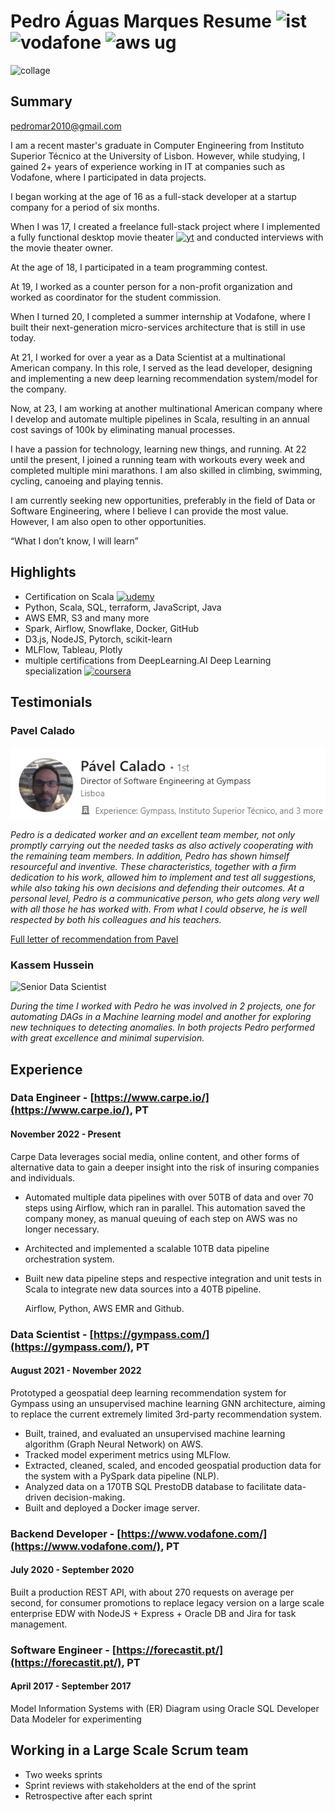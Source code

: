 # Pedro Águas Marques Resume ![ist](imgs/ist.png "Instituto Superior Tecnico") ![vodafone](imgs/vodafone.png "Vodafone") ![aws ug](imgs/aws_ug.png "AWS User Group Member")
![collage](imgs/join_pedro.jpeg)
## Summary

[pedromar2010@gmail.com](mailto:pedromar2010@gmail.com)

I am a recent master's graduate in Computer Engineering from Instituto Superior Técnico at the University of Lisbon. However, while studying, I gained 2+ years of experience working in IT at companies such as Vodafone, where I participated in data projects.

I began working at the age of 16 as a full-stack developer at a startup company for a period of six months.

When I was 17, I created a freelance full-stack project where I implemented a fully functional desktop movie theater [![yt](imgs/youtube.png)](https://www.youtube.com/watch?v=9v0_ginYi9g) and conducted interviews with the movie theater owner.

At the age of 18, I participated in a team programming contest.

At 19, I worked as a counter person for a non-profit organization and worked as coordinator for the student commission.

When I turned 20, I completed a summer internship at Vodafone, where I built their next-generation micro-services architecture that is still in use today.

At 21, I worked for over a year as a Data Scientist at a multinational American company. In this role, I served as the lead developer, designing and implementing a new deep learning recommendation system/model for the company.

Now, at 23, I am working at another multinational American company where I develop and automate multiple pipelines in Scala, resulting in an annual cost savings of 100k by eliminating manual processes.

I have a passion for technology, learning new things, and running. At 22 until the present, I joined a running team with workouts every week and completed multiple mini marathons. I am also skilled in climbing, swimming, cycling, canoeing and playing tennis.

I am currently seeking new opportunities, preferably in the field of Data or Software Engineering, where I believe I can provide the most value. However, I am also open to other opportunities.

“What I don’t know, I will learn”

## Highlights
- Certification on Scala [![udemy](imgs/udemy.png)](https://www.udemy.com/certificate/UC-8cc582fc-eebb-4273-be2a-b3c09259d1a4/)
- Python, Scala, SQL, terraform, JavaScript, Java
- AWS EMR, S3 and many more
- Spark, Airflow, Snowflake, Docker, GitHub
- D3.js, NodeJS, Pytorch, scikit-learn
- MLFlow, Tableau, Plotly
- multiple certifications from DeepLearning.AI Deep Learning specialization [![coursera](imgs/coursera.png)](https://www.coursera.org/account/accomplishments/certificate/43APRWUXPZPD)

## Testimonials

### Pavel Calado
![Director of Software Engineering at Gympass](imgs/pavel.png "Director of Software Engineering")

_Pedro is a dedicated worker and an excellent team member, not only promptly carrying out the needed tasks as also actively cooperating with the remaining team members. In addition, Pedro has shown himself resourceful and inventive. These characteristics, together with a firm dedication to his work, allowed him to implement and test all suggestions, while also taking his own decisions and defending their outcomes. At a personal level, Pedro is a communicative person, who gets along very well with all those he has worked with. From what I could observe, he is well respected by both his colleagues and his teachers._

[Full letter of recommendation from Pavel](docs/pedro_marques_2022.pdf)

### Kassem Hussein
![Senior Data Scientist](imgs/kassem.png "Senior Data Scientist")

_During the time I worked with Pedro he was involved in 2 projects, one for automating DAGs in a Machine learning model and another for exploring new techniques to detecting anomalies. In both projects Pedro performed with great excellence and minimal supervision._

## Experience

### Data Engineer - [https://www.carpe.io/](https://www.carpe.io/), PT
#### November 2022 - Present
Carpe Data leverages social media, online content, and other forms of alternative data to gain a deeper insight into the risk of insuring companies and individuals.
- Automated multiple data pipelines with over 50TB of data and over 70 steps using Airflow, which ran in parallel. This automation saved the company money, as manual queuing of each step on AWS was no longer necessary.
- Architected and implemented a scalable 10TB data pipeline orchestration system.
- Built new data pipeline steps and respective integration and unit tests in Scala to integrate new data sources into a 40TB pipeline.

    Airflow, Python, AWS EMR and Github.

### Data Scientist - [https://gympass.com/](https://gympass.com/), PT
#### August 2021 - November 2022
Prototyped a geospatial deep learning recommendation system for Gympass using an unsupervised machine learning GNN architecture, aiming to replace the current extremely limited 3rd-party recommendation system.
- Built, trained, and evaluated an unsupervised machine learning algorithm (Graph Neural Network) on AWS.
- Tracked model experiment metrics using MLFlow.
- Extracted, cleaned, scaled, and encoded geospatial production data for the system with a PySpark data pipeline (NLP).
- Analyzed data on a 170TB SQL PrestoDB database to facilitate data-driven decision-making.
- Built and deployed a Docker image server.

### Backend Developer - [https://www.vodafone.com/](https://www.vodafone.com/), PT
#### July 2020 - September 2020
Built a production REST API, with about 270 requests on average per second, for consumer promotions to replace legacy version on a large scale enterprise EDW with NodeJS + Express + Oracle DB and Jira for task management.

### Software Engineer - [https://forecastit.pt/](https://forecastit.pt/), PT
#### April 2017 - September 2017
Model Information Systems with (ER) Diagram using Oracle SQL Developer Data Modeler for experimenting

## Working in a Large Scale Scrum team
- Two weeks sprints
- Sprint reviews with stakeholders at the end of the sprint
- Retrospective after each sprint